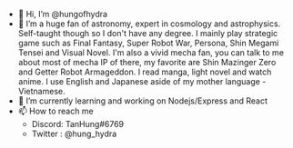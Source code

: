 - 👋 Hi, I’m @hungofhydra
- 👀 I’m a huge fan of astronomy, expert in cosmology and astrophysics. Self-taught though so I don't have any degree.
I mainly play strategic game such as Final Fantasy, Super Robot War, Persona, Shin Megami Tensei and Visual Novel. 
I'm also a vivid mecha fan, you can talk to me about most of mecha IP of there, my favorite are Shin Mazinger Zero and Getter Robot Armageddon.
I read manga, light novel and watch anime.
I use English and Japanese aside of my mother language - Vietnamese.
- 🌱 I’m currently learning and working on Nodejs/Express and React
- 📫 How to reach me
   - Discord: TanHung#6769
   - Twitter : @hung_hydra

<!---
hungofhydra/hungofhydra is a ✨ special ✨ repository because its `README.md` (this file) appears on your GitHub profile.
You can click the Preview link to take a look at your changes.
--->
